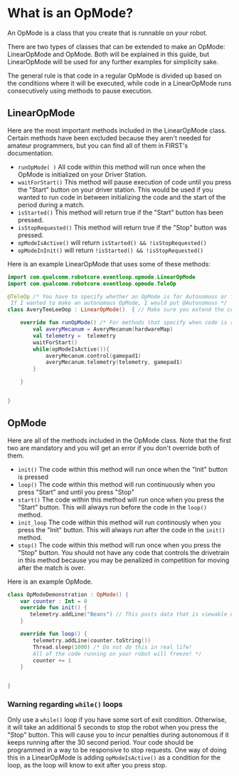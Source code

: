 
# What is an OpMode?

An OpMode is a class that you create that is runnable on your robot.

There are two types of classes that can be extended to make an OpMode: LinearOpMode and OpMode. Both will be explained in this guide, but LinearOpMode will be used for any further examples for simplicity sake. 

The general rule is that code in a regular OpMode is divided up based on the conditions where it will be executed, while code in a LinearOpMode runs consecutively using methods to pause execution.

## LinearOpMode

Here are the most important methods included in the LinearOpMode class. Certain methods have been excluded because they aren't needed for amateur programmers, but you can find all of them in FIRST's documentation.

- `runOpMode( )`  All code within this method will run once when the OpMode is initialized on your Driver Station.
- `waitForStart()` This method will pause execution of code until you press the "Start" button on your driver station. This would be used if you wanted to run code in between initializing the code and the start of the period during a match.
- `isStarted()` This method will return true if the "Start" button has been pressed.
- `isStopRequested()` This method will return true if the "Stop" button was pressed.
- `opModeIsActive()` will return `isStarted() && !isStopRequested()`
- `opModeInInit()`   will return `!isStarted() && !isStopRequested()`  

Here is an example LinearOpMode that uses some of these methods:

``` kt
import com.qualcomm.robotcore.eventloop.opmode.LinearOpMode
import com.qualcomm.robotcore.eventloop.opmode.TeleOp

@TeleOp /* You have to specify whether an OpMode is for Autonomous or for teleop.
 If I wanted to make an autonomous OpMode, I would put @Autonomous */
class AveryTeeLeeOop : LinearOpMode()  { // Make sure you extend the correct class

    override fun runOpMode() /* For methods that specify when code is run, you must override them. */ {
        val averyMecanum = AveryMecanum(hardwareMap)
        val telemetry =  telemetry
        waitForStart()
        while(opModeIsActive()){
            averyMecanum.control(gamepad1)
            averyMecanum.telemetry(telemetry, gamepad1)
        }

    }


}
```

## OpMode

Here are all of the methods included in the OpMode class. Note that the first two are mandatory and you will get an error if you don't override both of them.

- `init()` The code within this method will run once when the "Init" button is pressed
- `loop()` The code within this method will run continuously when you press "Start" and until you press "Stop"
- `start()` The code within this method will run once when you press the "Start" button. This will always run before the code in the `loop()` method.
- `init_loop` The code within this method will run continously when you press the "Init" button. This will always run after the code in the `init()` method.
- `stop()` The code within this method will run once when you press the "Stop" button. You should not have any code that controls the drivetrain in this method because you may be penalized in competition for moving after the match is over.

Here is an example OpMode.

``` kt
class OpModeDemonstration : OpMode() {
    var counter : Int = 0
    override fun init() {
       telemetry.addLine("Beans") // This posts data that is viewable on the Driver Station
    }

    override fun loop() {
        telemetry.addLine(counter.toString())
        Thread.sleep(1000) /* Do not do this in real life!
        All of the code running on your robot will freeze! */
        counter += 1
    }


}


```

### Warning regarding `while()` loops

Only use a `while()` loop if you have some sort of exit condition. Otherwise, it will take an additional 5 seconds to stop the robot when you press the "Stop" button. This will cause you to incur penalties during autonomous if it keeps running after the 30 second period. Your code should be programmed in a way to be responsive to stop requests. One way of doing this in a LinearOpMode is adding `opModeIsActive()` as a condition for the loop, as the loop will know to exit after you press stop.